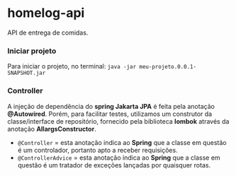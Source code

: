 # homelog-api
API de entrega de comidas.

### Iniciar projeto
Para iniciar o projeto, no terminal:
`java -jar meu-projeto.0.0.1-SNAPSHOT.jar`

### Controller
A injeção de dependência do **spring Jakarta JPA** é feita pela anotação **@Autowired**. Porém, para facilitar testes, utilizamos um construtor da classe/interface de repositório, fornecido pela biblioteca **lombok** através da anotação **AllargsConstructor**.
- `@Controller` = esta anotação indica ao **Spring** que a classe em questão é um controlador, portanto apto a receber requisições.
- `@ControllerAdvice` = esta anotação indica ao **Spring** que a classe em questão é um tratador de exceções lançadas por quaisquer rotas.
